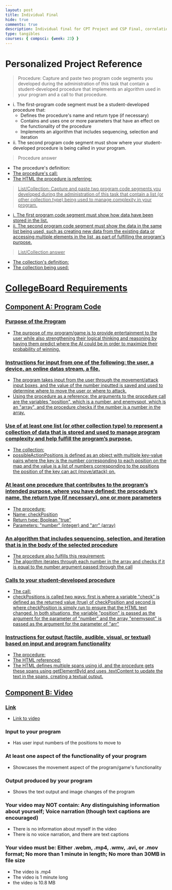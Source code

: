 ```yaml
---
layout: post
title: Individual Final
hide: true
comments: true
description: Individual final for CPT Project and CSP Final, correlation to CPT showing how my features/pull requests map to CollegeBoard requirements
type: tangibles
courses: { compsci: {week: 23} }
---
```


# Personalized Project Reference
> Procedure: Capture and paste two program code segments you developed during the administration of this task that contain a student-developed procedure that implements an algorithm used in your program and a call to that procedure.
- i. The first-program code segment must be a student-developed procedure that:
    - Defines the procedure's name and return type (if necessary)
    - Contains and uses one or more parameters that have an effect on the functionality of the procedure
    - Implements an algorithm that includes sequencing, selection and iteration
- ii. The second program code segment must show where your student-developed procedure is being called in your program.

> Procedure answer
- The procedure's definition: <a href = "https://i.postimg.cc/hjXggxN5/Procedure-1.png">
- The procedure's call: <a href = "https://i.postimg.cc/0QhvNjs2/Procedure-2.png">
- The HTML the procedure is referring: <a href = "https://i.postimg.cc/02RxRznV/Procedure-3.png">

> List/Collection: Capture and paste two program code segments you developed during the administration of this task that contain a list (or other collection type) being used to manage complexity in your program.
- i. The first program code segment must show how data have been stored in the list.
- ii. The second program code segment must show the data in the same list being used, such as creating new data from the existing data or accessing multiple elements in the list, as part of fulfilling the program's purpose.

> List/Collection answer
- The collection's definition: <a href = "https://i.postimg.cc/GtYCTRLP/Collection-1.png">
- The collection being used: <a href = "https://i.postimg.cc/J7Bm2NNy/Collection-2.png">

# CollegeBoard Requirements

## Component A: Program Code

### Purpose of the Program
- The purpose of my program/game is to provide entertainment to the user while also strengthening their logical thinking and reasoning by having them predict where the AI could be in order to maximize their probability of winning.

### Instructions for input from one of the following: the user, a device, an online datas stream, a file.
- The program takes input from the user through the movement/attack input boxes, and the value of the number inputted is saved and used to determine where to move the user or where to attack.
- Using the procedure as a reference: the arguments to the procedure call are the variables "position", which is a number, and enemyspot, which is an "array", and the procedure checks if the number is a number in the array.

### Use of at least one list (or other collection type) to represent a collection of data that is stored and used to manage program complexity and help fulfill the program’s purpose.
- The collection: <a href = "https://i.postimg.cc/GtYCTRLP/Collection-1.png">
- possibleActionPositions is defined as an object with multiple key-value pairs where the key is the number corresponding to each position on the map and the value is a list of numbers corresponding to the positions the position of the key can act (move/attack) on.

### At least one procedure that contributes to the program’s intended purpose, where you have defined: the procedure’s name, the return type (if necessary), one or more parameters
- The procedure: <a href = "https://i.postimg.cc/hjXggxN5/Procedure-1.png">
- Name: checkPosition
- Return type: Boolean "true"
- Parameters: "number" (integer) and "arr" (array)

### An algorithm that includes sequencing, selection, and iteration that is in the body of the selected procedure
- The procedure also fulfills this requirement: <a href = "https://i.postimg.cc/hjXggxN5/Procedure-1.png">
- The algorithm iterates through each number in the array and checks if it is equal to the number argument passed through the call

### Calls to your student-developed procedure
- The call: <a href = "https://i.postimg.cc/0QhvNjs2/Procedure-2.png">
- checkPositions is called two ways: first is where a variable "check" is defined as the returned value (true) of checkPosition and second is where checkPosition is simply run to ensure that the HTML text changed. In both situations, the variable "position" is passed as the argument for the parameter of "number" and the array "enemyspot" is passed as the argument for the parameter of "arr"

### Instructions for output (tactile, audible, visual, or textual) based on input and program functionality
- The procedure: <a href = "https://i.postimg.cc/hjXggxN5/Procedure-1.png">
- The HTML referenced: <a href = "https://i.postimg.cc/02RxRznV/Procedure-3.png">
- The HTML defines multiple spans using id, and the procedure gets these spans using getElementById and uses .textContent to update the text in the spans, creating a textual output.

## Component B: Video
### Link
- [Link to video](https://drive.google.com/file/d/1ED5nYx31NEW3jXDGaeo-fYEcrK7elP10/view?usp=sharing)

### Input to your program
- Has user input numbers of the positions to move to

### At least one aspect of the functionality of your program
- Showcases the movement aspect of the program/game's functionality

### Output produced by your program
- Shows the text output and image changes of the program

### Your video may NOT contain: Any distinguishing information about yourself; Voice narration (though text captions are encouraged)
- There is no information about myself in the video
- There is no voice narration, and there are text captions

### Your video must be: Either .webm, .mp4, .wmv, .avi, or .mov format; No more than 1 minute in length; No more than 30MB in file size
- The video is .mp4
- The video is 1 minute long
- the video is 10.8 MB